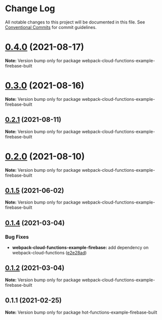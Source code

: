 # Change Log

All notable changes to this project will be documented in this file.
See [Conventional Commits](https://conventionalcommits.org) for commit guidelines.

# [0.4.0](https://github.com/hedgepigdaniel/webpack-cloud-functions/compare/v0.3.0...v0.4.0) (2021-08-17)

**Note:** Version bump only for package webpack-cloud-functions-example-firebase-built





# [0.3.0](https://github.com/hedgepigdaniel/webpack-cloud-functions/compare/v0.2.1...v0.3.0) (2021-08-16)

**Note:** Version bump only for package webpack-cloud-functions-example-firebase-built





## [0.2.1](https://github.com/hedgepigdaniel/webpack-cloud-functions/compare/v0.2.0...v0.2.1) (2021-08-11)

**Note:** Version bump only for package webpack-cloud-functions-example-firebase-built





# [0.2.0](https://github.com/hedgepigdaniel/webpack-cloud-functions/compare/v0.1.5...v0.2.0) (2021-08-10)

**Note:** Version bump only for package webpack-cloud-functions-example-firebase-built





## [0.1.5](https://github.com/hedgepigdaniel/webpack-cloud-functions/compare/v0.1.4...v0.1.5) (2021-06-02)

**Note:** Version bump only for package webpack-cloud-functions-example-firebase-built





## [0.1.4](https://github.com/hedgepigdaniel/webpack-cloud-functions/compare/v0.1.3...v0.1.4) (2021-03-04)


### Bug Fixes

* **webpack-cloud-functions-example-firebase:** add dependency on webpack-cloud-functions ([e2e28ad](https://github.com/hedgepigdaniel/webpack-cloud-functions/commit/e2e28ad2d6054b7d62e227c9441c8127cc84567c))





## [0.1.2](https://github.com/hedgepigdaniel/webpack-cloud-functions/compare/v0.1.1...v0.1.2) (2021-03-04)

**Note:** Version bump only for package webpack-cloud-functions-example-firebase-built





## 0.1.1 (2021-02-25)

**Note:** Version bump only for package hot-functions-example-firebase-built
